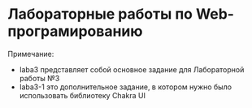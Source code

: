 # Лабораторные работы по Web-програмированию
Примечание: 
- laba3 представляет собой основное задание для Лабораторной работы №3
- laba3-1 это дополнительное задание, в котором нужно было использовать библиотеку Chakra UI
